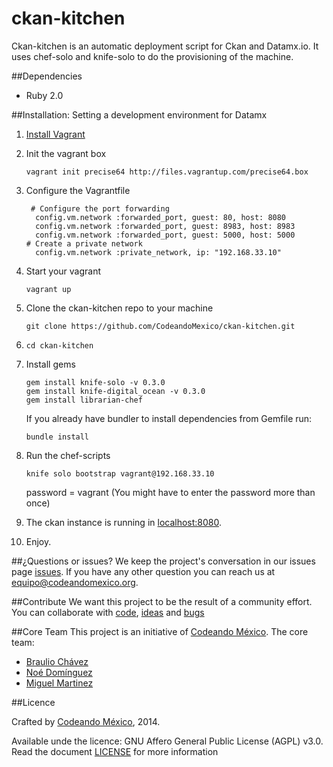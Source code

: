 ckan-kitchen
============

Ckan-kitchen is an automatic deployment script for Ckan and Datamx.io. It uses chef-solo and knife-solo to do the provisioning of the machine.

##Dependencies
- Ruby 2.0

##Installation: Setting a development environment for Datamx

1. [Install Vagrant](http://docs.vagrantup.com/v2/getting-started/index.html)
2. Init the vagrant box

    `vagrant init precise64 http://files.vagrantup.com/precise64.box`
3. Configure the Vagrantfile

   ```
    # Configure the port forwarding
     config.vm.network :forwarded_port, guest: 80, host: 8080
     config.vm.network :forwarded_port, guest: 8983, host: 8983
     config.vm.network :forwarded_port, guest: 5000, host: 5000
   # Create a private network
     config.vm.network :private_network, ip: "192.168.33.10"
   ```
   
4. Start your vagrant 
   
   `vagrant up`

5. Clone the ckan-kitchen repo to your machine

   `git clone https://github.com/CodeandoMexico/ckan-kitchen.git`

6. `cd ckan-kitchen`
7. Install gems
   
   ```
   gem install knife-solo -v 0.3.0 
   gem install knife-digital_ocean -v 0.3.0
   gem install librarian-chef
   
   ```

   If you already have bundler to install dependencies from Gemfile run:
   ```
   bundle install
   
   ```
8. Run the chef-scripts

   `knife solo bootstrap vagrant@192.168.33.10`
    
   password = vagrant  (You might have to enter the password more than once)
9. The ckan instance is running in [localhost:8080](http://localhost:8080). 
10. Enjoy.

##¿Questions or issues?
We keep the project's conversation in our issues page [issues](https://github.com/CodeandoMexico/ckan-kitchen/issues). If you have any other question you can reach us at <equipo@codeandomexico.org>.

##Contribute
We want this project to be the result of a community effort. You can collaborate with [code](https://github.com/CodeandoMexico/ckan-kitchen/pulls), [ideas](https://github.com/CodeandoMexico/ckan-kitchen/issues) and [bugs](https://github.com/CodeandoMexico/ckan-kitchen/issues)

##Core Team
This project is an initiative of [Codeando México](https://github.com/CodeandoMexico?tab=members).
The core team:
- [Braulio Chávez](https://github.com/HackerOfDreams)
- [Noé Domínguez](https://github.com/poguez)
- [Miguel Martinez](https://github.com/miguelmc)

##Licence

Crafted by [Codeando México](https://github.com/CodeandoMexico?tab=members), 2014.

Available unde the licence: GNU Affero General Public License (AGPL) v3.0. Read the document [LICENSE](/LICENSE) for more information
